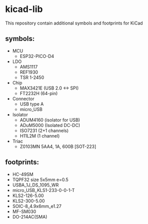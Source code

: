# kicad-lib
This repository contain additional symbols and footprints for KiCad

## symbols:
* MCU
	- ESP32-PICO-D4
* LDO
    - AMS1117
    - REF1930
    - TSR 1-2450
* Chip
    - MAX3421E (USB 2.0 <-> SPI)
    - FT2232H (64-pin)
* Connector
    - USB type A
    - micro_USB
* Isolator
	- ADUM4160 (isolator for USB)
	- ADuM5000 (Isolated DC-DC)
	- ISO7231 (2+1 channels)
	- H11L2M (1 channel)
* Triac
	- Z0103MN 5AA4, 1А, 600В [SOT-223]
   
## footprints:
* HC-49SM
* TQPF32 size 5x5mm e=0.5
* USBA_1J_DS_1095_WR
* micro_USB_KLS1-233-0-0-1-T
* KLS2-126-5.00
* KLS2-300-5.00
* SOIC-8_4.9x6mm_e1.27
* MF-SM030
* DO-214AC(SMA)
